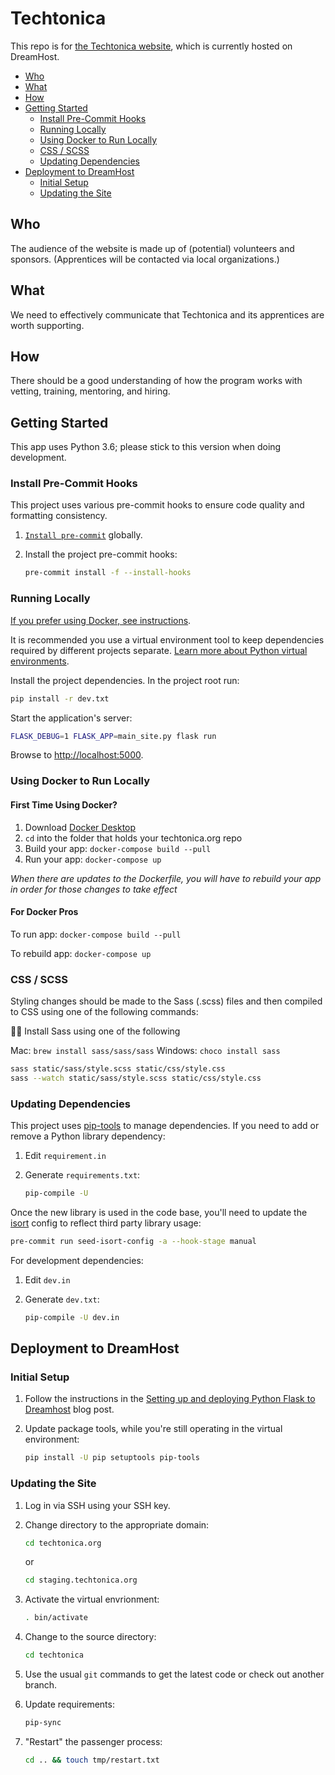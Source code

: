 # Techtonica

This repo is for [the Techtonica website](http://techtonica.org), which is
currently hosted on DreamHost.

- [Who](#who)
- [What](#what)
- [How](#how)
- [Getting Started](#getting-started)
  - [Install Pre-Commit Hooks](#install-pre-commit-hooks)
  - [Running Locally](#running-locally)
  - [Using Docker to Run Locally](#using-docker-to-run-locally)
  - [CSS / SCSS](#css--scss)
  - [Updating Dependencies](#updating-dependencies)
- [Deployment to DreamHost](#deployment-to-dreamhost)
  - [Initial Setup](#initial-setup)
  - [Updating the Site](#updating-the-site)

## Who

The audience of the website is made up of (potential) volunteers and sponsors.
(Apprentices will be contacted via local organizations.)

## What

We need to effectively communicate that Techtonica and its apprentices are
worth supporting.

## How

There should be a good understanding of how the program works with vetting,
training, mentoring, and hiring.

## Getting Started

This app uses Python 3.6; please stick to this version when doing development.

### Install Pre-Commit Hooks

This project uses various pre-commit hooks to ensure code quality and formatting
consistency.

1. [`Install pre-commit`](https://pre-commit.com/#install) globally.
1. Install the project pre-commit hooks:

   ```sh
   pre-commit install -f --install-hooks
   ```

### Running Locally

[If you prefer using Docker, see instructions](#using-docker-to-run-locally).

It is recommended you use a virtual environment tool to keep dependencies
required by different projects separate. [Learn more about Python virtual
environments](http://docs.python-guide.org/en/latest/dev/virtualenvs/).

Install the project dependencies. In the project root run:

```sh
pip install -r dev.txt
```

Start the application's server:

```sh
FLASK_DEBUG=1 FLASK_APP=main_site.py flask run
```

Browse to <http://localhost:5000>.

### Using Docker to Run Locally

#### First Time Using Docker?

1. Download [Docker Desktop](https://www.docker.com/products/docker-desktop)
2. `cd` into the folder that holds your techtonica.org repo
3. Build your app: `docker-compose build --pull`
4. Run your app: `docker-compose up`

_When there are updates to the Dockerfile, you will have to rebuild your app in order for those changes to take effect_

#### For Docker Pros

To run app: `docker-compose build --pull`

To rebuild app: `docker-compose up`

### CSS / SCSS

Styling changes should be made to the Sass (.scss) files and then compiled to
CSS using one of the following commands:

👷‍♀️ Install Sass using one of the following

Mac: `brew install sass/sass/sass`
Windows: `choco install sass`

```sh
sass static/sass/style.scss static/css/style.css
sass --watch static/sass/style.scss static/css/style.css
```

### Updating Dependencies

This project uses [pip-tools](https://github.com/jazzband/pip-tools) to manage
dependencies. If you need to add or remove a Python library dependency:

1. Edit `requirement.in`
1. Generate `requirements.txt`:

   ```sh
   pip-compile -U
   ```

Once the new library is used in the code base, you'll need to update the
[isort](https://timothycrosley.github.io/isort/) config to reflect third party
library usage:

```sh
pre-commit run seed-isort-config -a --hook-stage manual
```

For development dependencies:

1. Edit `dev.in`
1. Generate `dev.txt`:

   ```sh
   pip-compile -U dev.in
   ```

## Deployment to DreamHost

### Initial Setup

1. Follow the instructions in the [Setting up and deploying Python Flask to
   Dreamhost](https://mattcarrier.com/flask-dreamhost-setup/) blog post.

1. Update package tools, while you're still operating in the virtual
   environment:

   ```sh
   pip install -U pip setuptools pip-tools
   ```

### Updating the Site

1. Log in via SSH using your SSH key.

1. Change directory to the appropriate domain:

   ```sh
   cd techtonica.org
   ```

   or

   ```sh
   cd staging.techtonica.org
   ```

1. Activate the virtual envrionment:

   ```sh
   . bin/activate
   ```

1. Change to the source directory:

   ```sh
   cd techtonica
   ```

1. Use the usual `git` commands to get the latest code or check out another
   branch.

1. Update requirements:

   ```sh
   pip-sync
   ```

1. "Restart" the passenger process:

   ```sh
   cd .. && touch tmp/restart.txt
   ```
